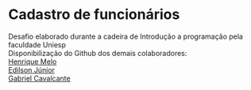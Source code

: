 # Cadastro de funcionários
Desafio elaborado durante a cadeira de Introdução a programação pela faculdade Uniesp <br>
Disponibilização do Github dos demais colaboradores: <br>
<a href="https://github.com/HenriqueMLDEV">Henrique Melo</a> <br>
<a href="https://github.com/edilsonjrcode">Edilson Júnior</a> <br>
<a href="https://github.com/GabrielCvml">Gabriel Cavalcante</a>


